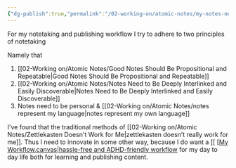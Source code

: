 ```yaml
---
{"dg-publish":true,"permalink":"/02-working-on/atomic-notes/my-notes-need-to-be-this-to-be-effective/","title":"My notes need to be this to be effective","tags":["type/atomic-note"],"noteIcon":"","created":"Monday, December 18th 2023, 7:10:37 pm","updated":"2024-01-03T00:33:17.405+01:00"}
---
```



For my notetaking and publishing workflow I try to adhere to two principles of notetaking

Namely that
1. [[02-Working on/Atomic Notes/Good Notes Should Be Propositional and Repeatable\|Good Notes Should Be Propositional and Repeatable]]
2. [[02-Working on/Atomic Notes/Notes Need to Be Deeply Interlinked and Easily Discoverable\|Notes Need to Be Deeply Interlinked and Easily Discoverable]]
3. Notes need to be personal & [[02-Working on/Atomic Notes/notes represent my language\|notes represent my own language]]


I've found that the traditional methods of [[02-Working on/Atomic Notes/Zettlekasten Doesn't Work for Me\|zettlekasten doesn’t really work for me]].  Thus I need to innovate in some other way, because I do want a [[
[[My Workflow.canvas|hassle-free and ADHD-friendly workflow](../../My%20Workflow.canvas) for my day to day life both for learning and publishing content.
